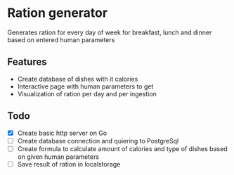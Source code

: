 # Ration generator

Generates ration for every day of week for breakfast,
lunch and dinner based on entered human parameters

## Features

- Create database of dishes with it calories
- Interactive page with human parameters to get
- Visualization of ration per day and per ingestion


## Todo
- [x] Create basic http server on Go
- [ ] Create database connection and quiering to PostgreSql 
- [ ] Create formula to calculate amount of calories and type of dishes
 based on given human parameters
 - [ ] Save result of ration in localstorage 